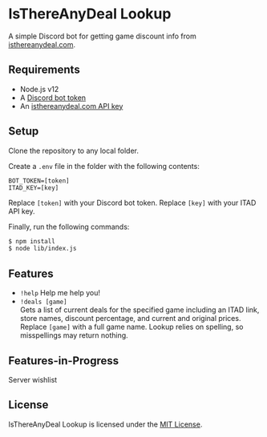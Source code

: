 # IsThereAnyDeal Lookup

A simple Discord bot for getting game discount info from [isthereanydeal.com](https://isthereanydeal.com).

## Requirements

- Node.js v12
- A [Discord bot token](https://discord.com/developers/applications)
- An [isthereanydeal.com API key](https://isthereanydeal.com/dev/app)

## Setup

Clone the repository to any local folder.

Create a `.env` file in the folder with the following contents:

```
BOT_TOKEN=[token]
ITAD_KEY=[key]
```

Replace `[token]` with your Discord bot token. Replace `[key]` with your ITAD API key.

Finally, run the following commands:

```sh
$ npm install
$ node lib/index.js
```

## Features

- `!help` 
Help me help you!
- `!deals [game]`  
Gets a list of current deals for the specified game including an ITAD link, store names, discount percentage, and current and original prices.  
Replace `[game]` with a full game name. Lookup relies on spelling, so misspellings may return nothing.

## Features-in-Progress
Server wishlist

## License

IsThereAnyDeal Lookup is licensed under the [MIT License](http://www.opensource.org/licenses/mit-license.php).
